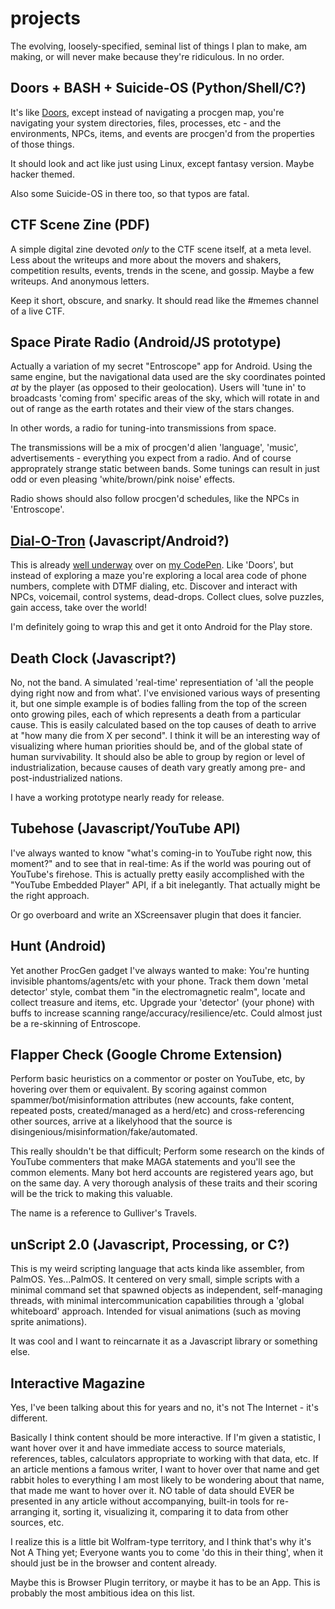 # projects
The evolving, loosely-specified, seminal list of things I plan to make, am making, or will never make because they're ridiculous.
In no order.

## Doors + BASH + Suicide-OS (Python/Shell/C?)
It's like [Doors](https://github.com/diemastermonkey/doors), except instead of navigating a procgen map, you're navigating your system directories, files, processes, etc - and the environments, NPCs, items, and events are procgen'd from the properties of those things. 

It should look and act like just using Linux, except fantasy version. Maybe hacker themed. 

Also some Suicide-OS in there too, so that typos are fatal. 

## CTF Scene Zine (PDF)
A simple digital zine devoted *only* to the CTF scene itself, at a meta level. Less about the writeups and more about the movers and shakers, competition results, events, trends in the scene, and gossip. Maybe a few writeups. And anonymous letters. 

Keep it short, obscure, and snarky. It should read like the #memes channel of a live CTF.

## Space Pirate Radio (Android/JS prototype)
Actually a variation of my secret "Entroscope" app for Android. Using the same engine, but the navigational data used are the sky coordinates pointed *at* by the player (as opposed to their geolocation). Users will 'tune in' to broadcasts 'coming from' specific areas of the sky, which will rotate in and out of range as the earth rotates and their view of the stars changes. 

In other words, a radio for tuning-into transmissions from space. 

The transmissions will be a mix of procgen'd alien 'language', 'music', advertisements - everything you expect from a radio. And of course approprately strange static between bands. Some tunings can result in just odd or even pleasing 'white/brown/pink noise' effects.

Radio shows should also follow procgen'd schedules, like the NPCs in 'Entroscope'.

## [Dial-O-Tron](https://codepen.io/Unhacker/full/VwowxWL) (Javascript/Android?)
This is already [well underway](https://codepen.io/Unhacker/full/VwowxWL) over on [my CodePen](https://codepen.io/Unhacker). 
Like 'Doors', but instead of exploring a maze you're exploring a local area code of phone numbers, complete with DTMF dialing, etc.
Discover and interact with NPCs, voicemail, control systems, dead-drops. Collect clues, solve puzzles, gain access, take over the world! 

I'm definitely going to wrap this and get it onto Android for the Play store.

## Death Clock (Javascript?)
No, not the band. A simulated 'real-time' representiation of 'all the people dying right now and from what'. I've envisioned various ways of presenting it, but one simple example is of bodies falling from the top of the screen onto growing piles, each of which represents a death from a particular cause. This is easily calculated based on the top causes of death to arrive at "how many die from X per second". I think it will be an interesting way of visualizing where human priorities should be, and of the global state of human survivability. It should also be able to group by region or level of industrialization, because causes of death vary greatly among pre- and post-industrialized nations.

I have a working prototype nearly ready for release.

## Tubehose (Javascript/YouTube API)
I've always wanted to know "what's coming-in to YouTube right now, this moment?" and to see that in real-time: As if the world was pouring out of YouTube's firehose. This is actually pretty easily accomplished with the "YouTube Embedded Player" API, if a bit inelegantly. That actually might be the right approach. 

Or go overboard and write an XScreensaver plugin that does it fancier.

## Hunt (Android)
Yet another ProcGen gadget I've always wanted to make: You're hunting invisible phantoms/agents/etc with your phone. Track them down 'metal detector' style, combat them "in the electromagnetic realm", locate and collect treasure and items, etc. Upgrade your 'detector' (your phone) with buffs to increase scanning range/accuracy/resilience/etc. Could almost just be a re-skinning of Entroscope.

## Flapper Check (Google Chrome Extension)
Perform basic heuristics on a commentor or poster on YouTube, etc, by hovering over them or equivalent. By scoring against common spammer/bot/misinformation attributes (new accounts, fake content, repeated posts, created/managed as a herd/etc) and cross-referencing other sources, arrive at a likelyhood that the source is disingenious/misinformation/fake/automated. 

This really shouldn't be that difficult; Perform some research on the kinds of YouTube commenters that make MAGA statements and you'll see the common elements. Many bot herd accounts are registered years ago, but on the same day. A very thorough analysis of these traits and their scoring will be the trick to making this valuable. 

The name is a reference to Gulliver's Travels.

## unScript 2.0 (Javascript, Processing, or C?)
This is my weird scripting language that acts kinda like assembler, from PalmOS. Yes...PalmOS. It centered on very small, simple scripts with a minimal command set that spawned objects as independent, self-managing threads, with minimal intercommunication capabilities through a 'global whiteboard' approach. Intended for visual animations (such as moving sprite animations).

It was cool and I want to reincarnate it as a Javascript library or something else. 

## Interactive Magazine
Yes, I've been talking about this for years and no, it's not The Internet - it's different. 

Basically I think content should be more interactive. If I'm given a statistic, I want hover over it and have immediate access to source materials, references, tables, calculators appropriate to working with that data, etc. If an article mentions a famous writer, I want to hover over that name and get rabbit holes to everything I am most likely to be wondering about that name, that made me want to hover over it. NO table of data should EVER be presented in any article without accompanying, built-in tools for re-arranging it, sorting it, visualizing it, comparing it to data from other sources, etc. 

I realize this is a little bit Wolfram-type territory, and I think that's why it's Not A Thing yet; Everyone wants you to come 'do this in their thing', when it should just be in the browser and content already.

Maybe this is Browser Plugin territory, or maybe it has to be an App.  This is probably the most ambitious idea on this list.




